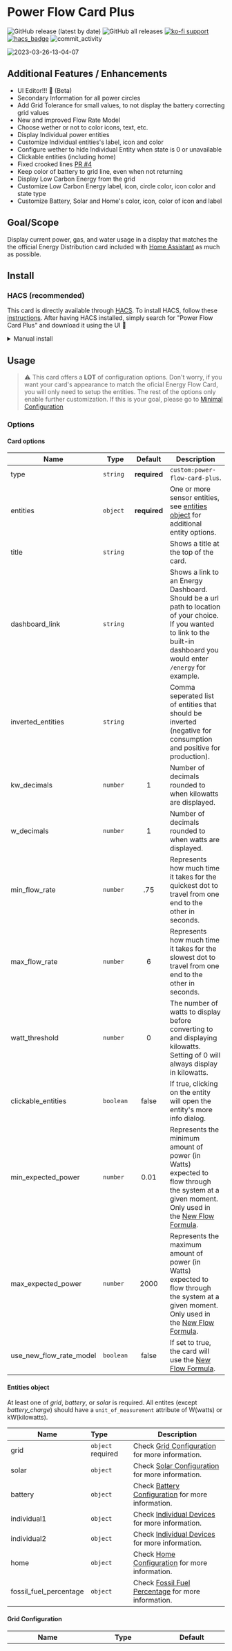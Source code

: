 

# Power Flow Card Plus

![GitHub release (latest by date)](https://img.shields.io/github/v/release/flixlix/power-flow-card-plus?style=flat-square)
![GitHub all releases](https://img.shields.io/github/downloads/flixlix/power-flow-card-plus/total?style=flat-square)
[![ko-fi support](https://img.shields.io/badge/support-me-ff5e5b?style=flat-square&logo=ko-fi)](https://ko-fi.com/flixlix)
[![hacs_badge](https://img.shields.io/badge/HACS-Default-41BDF5.svg?style=flat-square)](https://github.com/hacs/integration)
![commit_activity](https://img.shields.io/github/commit-activity/y/flixlix/power-flow-card-plus?color=brightgreen&label=Commits&style=flat-square)

![2023-03-26-13-04-07](https://user-images.githubusercontent.com/61006057/227771568-78497ecc-e863-46f2-b29e-e15c7c20a154.gif)

## Additional Features / Enhancements

- UI Editor!!! 🥳 (Beta)
- Secondary Information for all power circles
- Add Grid Tolerance for small values, to not display the battery correcting grid values
- New and improved Flow Rate Model
- Choose wether or not to color icons, text, etc.
- Display Individual power entities
- Customize Individual entities's label, icon and color
- Configure wether to hide Individual Entity when state is 0 or unavailable
- Clickable entities (including home)
- Fixed crooked lines [PR #4](https://github.com/flixlix/power-flow-card-plus/pull/4)
- Keep color of battery to grid line, even when not returning
- Display Low Carbon Energy from the grid
- Customize Low Carbon Energy label, icon, circle color, icon color and state type
- Customize Battery, Solar and Home's color, icon, color of icon and label

## Goal/Scope

Display current power, gas, and water usage in a display that matches the the official Energy Distribution card included with [Home Assistant](https://home-assistant.io/) as much as possible.




## Install

### HACS (recommended)

This card is directly available through [HACS](https://hacs.xyz). To install HACS, follow these [instructions](https://hacs.xyz/docs/setup/prerequisites).
After having HACS installed, simply search for "Power Flow Card Plus" and download it using the UI 🙂

<details>
<summary>Manual install</summary>

1. Download and copy `power-flow-card-plus.js` from the [latest release](https://github.com/flixlix/power-flow-card-plus/releases/latest) into your `config/www` directory.

2. Add the resource reference as decribed below.

### Add resource reference

If you configure Dashboards via YAML, add a reference to `power-flow-card-plus.js` inside your `configuration.yaml`:

```yaml
resources:
  - url: /local/power-flow-card-plus.js
    type: module
```

Else, if you prefer the graphical editor, use the menu to add the resource:

1. Make sure, advanced mode is enabled in your user profile (click on your user name to get there)
2. Navigate to Settings -> Dashboards
3. Click three dot icon
4. Select Resources
5. Hit (+ ADD RESOURCE) icon
6. Enter URL `/local/power-flow-card-plus.js` and select type "JavaScript Module". 
   (Use `/hacsfiles/power-flow-card-plus/power-flow-card-plus.js` and select "JavaScript Module" for HACS install if HACS didn't do it already)

</details>

## Usage

> ⚠️ This card offers a **LOT** of configuration options. Don't worry, if you want your card's appearance to match the oficial Energy Flow Card, you will only need to setup the entities. The rest of the options only enable further customization. If this is your goal, please go to [Minimal Configuration](#minimal-configuration)

### Options

#### Card options

| Name                | Type      |   Default    | Description                                                                                                                                                                  |
|---------------------| --------- |:------------:|------------------------------------------------------------------------------------------------------------------------------------------------------------------------------|
| type                | `string`  | **required** | `custom:power-flow-card-plus`.                                                                                                                                               |
| entities            | `object`  | **required** | One or more sensor entities, see [entities object](#entities-object) for additional entity options.                                                                          |
| title               | `string`  |              | Shows a title at the top of the card.                                                                                                                                        |
| dashboard_link      | `string`  |              | Shows a link to an Energy Dashboard. Should be a url path to location of your choice. If you wanted to link to the built-in dashboard you would enter `/energy` for example. |
| inverted_entities   | `string`  |              | Comma seperated list of entities that should be inverted (negative for consumption and positive for production).            |
| kw_decimals         | `number`  |      1       | Number of decimals rounded to when kilowatts are displayed.                                                                                                                  |
| w_decimals          | `number`  |      1       | Number of decimals rounded to when watts are displayed.                                                                                                                      |
| min_flow_rate       | `number`  |     .75      | Represents how much time it takes for the quickest dot to travel from one end to the other in seconds. |
| max_flow_rate       | `number`  |      6       | Represents how much time it takes for the slowest dot to travel from one end to the other in seconds. |
| watt_threshold      | `number`  |      0       | The number of watts to display before converting to and displaying kilowatts. Setting of 0 will always display in kilowatts. |
| clickable_entities  | `boolean` |    false     | If true, clicking on the entity will open the entity's more info dialog. |
| min_expected_power | `number`  |    0.01 | Represents the minimum amount of power (in Watts) expected to flow through the system at a given moment. Only used in the [New Flow Formula](#new-flow-formula). |
| max_expected_power | `number`  | 2000 | Represents the maximum amount of power (in Watts) expected to flow through the system at a given moment. Only used in the [New Flow Formula](#new-flow-formula). |
| use_new_flow_rate_model | `boolean` | false | If set to true, the card will use the [New Flow Formula](#new-flow-formula).

#### Entities object

At least one of _grid_, _battery_, or _solar_ is required. All entites (except _battery_charge_) should have a `unit_of_measurement` attribute of W(watts) or kW(kilowatts).

| Name           | Type                | Description                                                                                                                                                                                                     |
| -------------- | :------------------ | --------------------------------------------------------------------------------------------------------------------------------------------------------------------------------------------------------------- |
| grid           | `object` required | Check [Grid Configuration](#grid-configuration) for more information. |
| solar          | `object` | Check [Solar Configuration](#solar-configuration) for more information. |
| battery        | `object` | Check [Battery Configuration](#battery-configuration) for more information. |
| individual1    | `object` | Check [Individual Devices](#individual-configuration) for more information. |
| individual2    | `object` | Check [Individual Devices](#individual-configuration) for more information. |
| home           | `object` | Check [Home Configuration](#home-configuration) for more information. |
| fossil_fuel_percentage | `object` | Check [Fossil Fuel Percentage](#fossil-fuel-configuration) for more information. |

#### Grid Configuration

| Name        | Type    | Default  | Description                                                                                       |
| ----------- | ------- | -------- | ------------------------------------------------------------------------------------------------- |
| entity | `string` or `object` | `undefined` required | Entity ID of a sensor supporting a single state with negative values for production and positive values for consumption or an object for [split entites](#split-entities). Examples of both can be found below. |
| name  | `string` | `Grid` | If you don't populate this option, the label will continue to update based on the language selected. |
| icon | `string` | `mdi:transmission-tower` | Icon path for the icon inside the Grid Circle. |
| color | `object` |  | Check [Color Objects](#color-object) for more information. |
| color_icon | `boolean` or "production" or "consumption" | `false` | If set to `true`, icon color will match the highest value. If set to `production`, icon color will match the production. If set to `consumption`, icon color will match the consumption. |
| display_state | "two_way" or "one_way" or "one_way_no_zero" | `two_way` | If set to `two_way` the production will always be shown simultaneously, no matter the state. If set to `one_way` only the direction that is active will be shown (since this card only shows instantaneous power, there will be no overlaps ✅). If set to `one_way_no_zero` the behavior will be the same as `one_way` but you will still the consumption direction when every state is `0`. |
| color_circle | `boolean` or "production" or "consumption" | `false` | If set to `true`, the color of the grid circle changes depending on if you are consuming from the grid or returning to it. If set to `production`, circle color will match the production. If set to `consumption`, circle color will match the consumption. If set to `false`, circle color will match the consumption. |
| secondary_info | `object` | `undefined` | Check [Secondary Info Object](#secondary-info-configuration) |
| display_zero_tolerance | `number` | `0` | If the state of the entity is less than this number, it will be considered zero. This is to avoid having the grid circle show a small amount of consumption when the battery is trying to correct itself to the grid. |

#### Solar Configuration

| Name        | Type    | Default  | Description                                                                                       |
| ----------- | ------- | -------- | ------------------------------------------------------------------------------------------------- |
| entity | `string` | `undefined` required | Entity ID providing a state with the value of solar production. |
| name  | `string` | `Solar` | Label for the solar option. If you don't populate this option, the label will continue to update based on the language selected. |
| icon | `string` | `mdi:solar-power` | Icon path for the icon inside the Solar Circle. |
| color | `string` |  | HEX value of the color for circles labels and lines of solar production. |
| color_icon | `boolean` | `false` | If set to `true`, icon color will match the circle's color. If set to `false`, icon color will match the text's color.  |
| color_value | `boolean` | `false` | If set to `true`, text color of the state will match the circle's color. If set to `false`, text color of the state will be your primary text color.  |
| secondary_info | `object` | `undefined` | Check [Secondary Info Object](#secondary-info-configuration) |

#### Battery Configuration

| Name        | Type    | Default  | Description                                                                                       |
| ----------- | ------- | -------- | ------------------------------------------------------------------------------------------------- |
| entity | `string` or `object` | `undefined` required | Entity ID of a sensor supporting a single state with negative values for production and positive values for consumption or an object for [split entities](#split-entities). Examples of both can be found below. |
| state_of_charge | `string` | `undefined` required | Entity ID providing a state with the state of charge of the battery in percent (state of  `100` for a full battery). |
| name  | `string` | `Battery` | Label for the battery option. If you don't populate this option, the label will continue to update based on the language selected. |
| icon | `string` | `mdi:battery` or dynamic based on state of the battery | Icon path for the icon inside the Battery Circle. |
| color | `object` |  | Check [Color Objects](#color-object) for more information. |
| color_icon | `boolean` or "production" or "consumption" | `false` | If set to `true`, icon color will match the highest value. If set to `production`, icon color will match the production. If set to `consumption`, icon color will match the consumption. |
| display_state | "two_way" or "one_way" or "one_way_no_zero" | `two_way` | If set to `two_way` the production will always be shown simultaneously, no matter the state. If set to `one_way` only the direction that is active will be shown (since this card only shows instantaneous power, there will be no overlaps ✅). If set to `one_way_no_zero` the behavior will be the same as `one_way` but you will still the consumption direction when every state is `0`. |
| state_of_charge_unit_white_space | `boolean` | `true` | If set to `false`, there will be no white space between the state of charge and the unit of the state of charge. |
| color_state_of_charge_value | `boolean` or "production" or "consumption" | If set to `true`, state of charge text color will match the highest value. If set to `production`, state of charge text color will match the production. If set to `consumption`, state of charge text color will match the consumption. |
| color_circle | `boolean` or "production" or "consumption" | If set to `true`, circle color will match the highest value. If set to `production`, circle color will match the production. If set to `consumption`, circle text color will match the consumption. |

#### Individual Configuration

| Name        | Type    | Default  | Description                                                                                       |
| ----------- | ------- | -------- | ------------------------------------------------------------------------------------------------- |
| entity | `string` or `object` | `undefined` required | Entity ID providing a state with the value of an individual consumption. |
| name  | `string` | `Car` or `Motorcycle` | Label for the individual device option. If you don't populate this option, the label will continue to update based on the language selected. |
| icon | `string` | `mdi:car-electric` or `mdi:motorbike-electric` | Icon path for the icon inside the Individual Device Circle. |
| color | `string` | `#d0cc5b` or `#964cb5` | HEX value of the color for circles labels and lines of the individual device. |
| color_icon | `boolean` | `false` | If set to `true`, icon color will match the circle's color. If set to `false`, icon color will match the text's color.  |
| unit_of_measurement | `string` | `W`or `kW` (dynamic) | Sets the unit of measurement to show in the corresponding circle |
| inverted_animation |`boolean` | `false` | If set to true, the small dots will flow in the opposite direction. |
| secondary_info | `object` | `undefined` | Check [Secondary Info Object](#secondary-info-configuration). The `secondary_info` entity can provide a number or a string (eg: EV State `charging` and `discharging`). |
| display_zero | `boolean` | `false` | If set to `true`, the device will be displayed even if the entity state is `0` or not a number (eg: `unavailable`). Otherwise, the non-fossil section will be hidden. |
| display_zero_tolerance | `number` | `0` | If set, the device will be displayed if the state is greater than the tolerance set (This is also available for the secondary info). No need to set `display_zero` property to true. |
| color_value | `boolean` | `false` | If set to `true`, state text color will match the circle's color. If set to `false`, state text color will be the primary text color.  |

#### Home Configuration

| Name        | Type    | Default  | Description                                                                                       |
| ----------- | ------- | -------- | ------------------------------------------------------------------------------------------------- |
| entity | `string` or `object` | `undefined` required | Entity ID providing a state with the value of your home's consumption. Note that this entity will not be displayed and will only be used for the more info dialog when clicking the home section. |
| name  | `string` | `Home` | Label for the home option. If you don't populate this option, the label will continue to update based on the language selected. |
| icon | `string` | `mdi:home` | Icon path for the icon inside the Home Circle. |
| color_icon | `boolean` or "solar" or "grid" or "battery" | `false` | If set to `true`, icon color will match the highest value. If set to `solar`, icon color will match the color of solar. If set to `grid`, icon color will match the color of the grid consumption. If set to `battery`, icon color will match the color of the battery consumption. |
| color_value | `boolean` or "solar" or "grid" or "battery" | `false` | If set to `true`, state text color will match the highest value. If set to `solar`, state text color will match the color of solar. If set to `grid`, state text color will match the color of the grid consumption. If set to `battery`, state text color will match the color of the battery consumption. |
| secondary_info | `object` | `undefined` | Check [Secondary Info Object](#secondary-info-configuration) |
| subtract_individual | `boolean` | false | If set to `true`, the home consumption will be calculated by subtracting the sum of the individual devices from the home consumption. |
| override_state | `boolean` | `false` | If set to `true`, the home consumption will be the state of the entity provided. By default the home consumption is caluclated by adding up all sources. This is useful, when for example you are using an inverter and it has power losses. |

#### Fossil Fuel Configuration

| Name        | Type    | Default  | Description                                                                                       |
| ----------- | ------- | -------- | ------------------------------------------------------------------------------------------------- |
| entity           | `string` | `none` required | Entity ID providing a state with the value of the percentage of fossil fuel consumption. The state should be `100` when all the energy from the grid comes from high emission sources and `0` when all the energy from the grid comes from low emission sources. It is recommended to use the CO2 Signal integration, which provides this sensor out of the box without any additional templating. This will also be the entity used in the more-info dialogs. |
| name        | `string` | Low-carbon | Name to appear as a label on top of the circle. |
| icon | `string`            | `mdi:leaf` | Icon path (eg: `mdi:home`) to display inside the circle of the device. |
| color          | `string`        | `#0f9d58` |  HEX Value of a color to display as the stroke of the circle and line connecting to the grid. |
| color_icon | `boolean` | `false` | If `true`, the icon will be colored with the color property. Otherwise it will be the same color as all other icons. |
| display_zero | `boolean` | `true` | If set to `true`, the device will be displayed even if the entity state is `0` or not a number (eg: `unavailable`). Otherwise, the non-fossil section will be hidden. |
| state_type | `string` | `power` | The type of state to use for the entity. Can be `power` or `percentage`. When set to `power` the state will be the amount of power from the grid that is low-carbon. When set to `percentage` the state will be the percentage of power from the grid that is low-carbon. |
| unit_white_space | `boolean` | `true` | If set to `false` will not add any whitespace between unit and state. Otherwise, white space will be added. |

#### Color Object

| Name        | Type    | Description                                                                                       |
| ----------- | ------- | ------------------------------------------------------------------------------------------------- |
| production | `string` | HEX value of the color for circles labels and lines of production. |
| consumption | `string` | HEX value of the color for circles labels and lines of consumption. |

#### Split entities

Can be use with either Grid or Battery configuration. The same `unit_of_measurement` rule as above applies.

| Name        | Type     | Description                                                                                       |
| ----------- | -------- | ------------------------------------------------------------------------------------------------- |
| consumption | `string` | Entity ID providing a state value for consumption, this is required if using a split grid object. |
| production  | `string` | Entity ID providing a state value for production                                                  |

#### Secondary Info Configuration

This Feature allows you to configure an additional small text for each Individual Device. Here you can put , for example, the state of charge of an electric car.

| Name        | Type     | Description                                                                                       |
| ----------- | -------- | ------------------------------------------------------------------------------------------------- |
| entity| `string` required | Entity ID providing a state value that is going to be displayed. |
| unit_of_measurement | `string` | A string to be used as the unit of measurement. (Important: don't forget surrounding string with quotes) |
| icon | `string` | An icon path to be displayed next to the state of the individual device. This is optional, meaning if you don't use this, no icon will be displayed. |
| unit_white_space | `boolean` |  Default is `true`. If set to `false` will not add any whitespace between unit and state. Otherwise, white space will be added. |
| display_zero | `boolean` | Default is `false`. If set to `true` info will still be displayed if state of the entity is `0` or `unavailable`. |
| display_zero_tolerance | `number` | `0` | If set, the device will be displayed if the state is greater than the tolerance set. No need to set `display_zero` property to true. |

### Minimal Configuration

> Don't forget to change the entity ids

The following configurations will allow you to achieve your results with the least amount of lines of code / complexity.
In these examples I decided to use the Split entities option, but feel free to use the combined entity option. [More Info](#split-entities)

##### Only Grid

```yaml
type: custom:power-flow-card-plus
entities:
  grid:
    entity: sensor.grid_power
    power_outage:
      entity: sensor.power_outage
    display_state: one_way
    color_circle: true
watt_threshold: 10000
```

This should give you something like this:

![demo_only_grid-2](https://user-images.githubusercontent.com/61006057/232316687-70962cf8-3a94-4e01-a556-f4cf7d978969.gif)

##### Grid and Solar

```yaml
type: custom:power-flow-card-plus
entities:
  grid:
    entity:
      consumption: sensor.grid_consumption
      production: sensor.grid_production
      display_state: one_way
      color_circle: true
  solar:
    entity: sensor.solar_production
```

This should give you something like this:

![demo_solar_and_grid](https://user-images.githubusercontent.com/61006057/232317682-e20c83e9-9b51-45b0-bcf5-13447d2e93b1.gif)

##### Grid, Solar and Battery

```yaml
type: custom:power-flow-card-plus
entities:
  grid:
    entity:
      consumption: sensor.grid_consumption
      production: sensor.grid_production
    display_state: one_way
    color_circle: true
  solar:
    entity: sensor.solar_production
  battery:
    entity:
       consumption: sensor.battery_consumption
       production: sensor.battery_production
    state_of_charge: sensor.battery_state_of_charge
    display_state: one_way
    color_circle: true
  home:
    color_icon: true
watt_threshold: 10000
```

This should give you something like this:

![demo_grid_solar_bat-2](https://user-images.githubusercontent.com/61006057/232319141-06ac61c7-daed-461e-9fdb-5ce84606bde6.gif)

### Mix & Match Config aka "Full Config"

> This Configuration is a little bit random, it's just here to demonstrate the capabilities of this card.

```yaml
type: custom:power-flow-card-plus
entities:
  home:
    entity: sensor.home_consumption
    color_icon: solar
  fossil_fuel_percentage:
    entity: sensor.fossil_fuel_percentage
    icon: mdi:pine-tree
    color_icon: true
    display_zero: true
    name: Non Fossil
    state_type: power
  grid:
    icon: mdi:ab-testing
    name: Provider
    entity:
      production: sensor.grid_production
      consumption: sensor.grid_consumption
  solar:
    icon: mdi:solar-panel-large
    entity: sensor.solar_production
  battery:
    name: Bateria
    icon: mdi:bat
    entity:
      consumption: sensor.battery_consumption
      production: sensor.battery_production
  individual1:
    entity: sensor.car_power
    icon: mdi:car-electric
    color: '#80b8ff'
    name: Denim Flash
    color_icon: false
  individual2:
    entity: sensor.motorbike_power
    name: Qivi
    color_icon: true
    display_zero: true
    color: '#ff8080'
    icon: mdi:motorbike-electric
w_decimals: 0
kw_decimals: 2
min_flow_rate: 0.9
max_flow_rate: 6
watt_threshold: 10000
clickable_entities: true
title: Power Flow Card Plus
```

This should give you something like this:
![minimal_config_full](https://user-images.githubusercontent.com/61006057/227789815-41f15dd4-3d24-4eb8-96ca-c7f7f01a4f46.png)

### Random Configurations

![demo](https://user-images.githubusercontent.com/61006057/232316110-eff64095-e147-4462-abfc-961c88d5ada8.gif)
<img width="506" alt="Bildschirmfoto 2023-04-20 um 00 23 56" src="https://user-images.githubusercontent.com/61006057/233212881-89af5af0-4b25-4a7c-9da1-008801129130.png">

### UI Editor (available in version 0.1beta)

<img width="764" alt="Bildschirmfoto 2023-04-20 um 10 47 17" src="https://user-images.githubusercontent.com/61006057/233312195-ba23ea99-90eb-4b02-b9b2-643e7704accc.png">


### Flow Formula

This formula is based on the official formula used by the Energy Distribution card.

```js
max - (value / totalLines) * (max - min);
// max = max_flow_rate
// min = min_flow_rate
// value = line value, solar to grid for example
// totalLines = gridConsumption + solarConsumption + solarToBattery +
//   solarToGrid + batteryConsumption + batteryFromGrid + batteryToGrid
```

### New Flow Formula

In contrast to the old flow formula, this formula calculates the flow rate independently from other lines, making it more intuitive to interpret the perceived power. This means that a state of `10W` will always flow with the same velocity, no matter what other lines are doing. In other words this flow rate is calculated in absolute and not relative values.

To get this new Flow Formula to work, simply set `use_new_flow_rate_model` in the main configuration to true. You may want to play around with the `max_expected_power`, `min_expected_power`, `max_flow_rate` and `min_flow_rate` to get the speeds that you wish

```js
if(value > maxIn) return maxOut; // In case power exceeds maximum expected power, use the fastest speed and ignore the rest.
return ((value  -  minIn) * (maxOut  -  minOut)) / (maxIn  -  minIn) +  minOut;

// value = value of the current line to calculate (eg: grid to home)
//
// minIn = amount of watts at which the lowest speed will be selected. 
//   ↳ In your configuration this is `min_expected_power`
//   ↳ eg: setting this at `100` means that at `100` watts, the dots will still flow at the lowest speed
// maxIn = amount of watts at which the highest speed will be selected. 
//   ↳ In your configuration this is `max_expected_power`
//   ↳ eg: setting this at `2000` means that everything more than `2000` will flow at the highest speed selected
//
// minOut = amount of watts at which the lowest speed will be selected. 
//   ↳ In your configuration this is `max_flow_rate`
//   ↳ eg: setting this at `5` means that one dot will take `5` second to travel
// maxOut = amount of watts at which the highest speed will be selected. 
//   ↳ In your configuration this is `min_flow_rate`
//   ↳ eg: setting this at `1` means that one dot will take `1` second to travel
```

The following video aims to show the diffence between the two flow formulas:


https://user-images.githubusercontent.com/61006057/231479254-91d6c625-8f38-4abb-b9ba-8dd24d6395f3.mp4

Notice that when the Power changes to only coming from the sun, the old formula accelerates to maintain a constant amount of dots/second. 
Using the new formula is more intuitive, since you can immediately see that the Solar Power is relatively low since the dots are flowing very slowly.
On the old Flow Formula you might think that the sun is producing a lot of power, which in this case is not true.

At the end of the day these are two options and depending on what you're interested, one might suit you better than the other, that's why I kept the old formula, you have the choice. 🙂

### To-Do List

Here is my to-do list containing a few enhancements I am planning in adding. The ones at the top are bigger priorities, so they’ll probably be available before the ones at the bottom.

- Add Option for Home Assistant Templates in `secondary_info` fields
- Fill the circles [#89](https://github.com/flixlix/power-flow-card-plus/issues/89)
- More than two Individual Devices [#54](https://github.com/flixlix/power-flow-card-plus/issues/54)
- More than one solar source [#23](https://github.com/flixlix/power-flow-card-plus/issues/23)
- Make card full size [#41](https://github.com/flixlix/power-flow-card-plus/discussions/41)

I am still just one person working on this project and obviously have other things going on in my life, so feel free to contribute to the project. You can also feel free to create a PR with a new feature and I'll try my best to review it 😊

#### Credits

- [power-flow-card](https://github.com/ulic75/power-flow-card) by [ulic75](https://github.com/ulic75)



